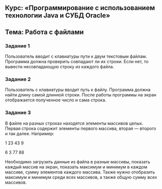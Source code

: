 ## Курс: «Программирование с использованием технологии Java и СУБД Oracle»

## Тема: Работа с файлами

### Задание 1
Пользователь вводит с клавиатуры пути к двум текстовым файлам. Программа должна проверить совпадают ли их строки. Если нет, то вывести несовпадающую строку из каждого файла.

### Задание 2
Пользователь с клавиатуры вводит путь к файлу. Программа должна найти длину самой длинной строки. После работы программы на экран отображается полученное число и сама строка.

### Задание 3
В файле на разных строках находятся элементы массивов целых. Первая строка содержит элементы первого массива, вторая — второго и так далее. Например:

1 23 43 9

6 3 77 88

Необходимо загрузить данные из файла в разные массивы, показать каждый массив на экран, показать максимум и минимум в каждом массиве, сумму элементов каждого массива. Также нужно отобразить максимум и минимум среди всех массивов, а также общую сумму всех массивов.
